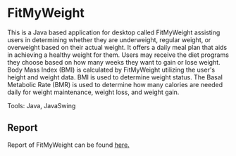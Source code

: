 # FitMyWeight
This is a Java based application for desktop called FitMyWeight assisting users in determining whether they are underweight, regular weight, or overweight based on their actual weight. It offers a daily meal plan that aids in achieving a healthy weight for them. Users may receive the diet programs they choose based on how many weeks they want to gain or lose weight. Body Mass Index (BMI) is calculated by FitMyWeight utilizing the user's height and weight data. BMI is used to determine weight status. The Basal Metabolic Rate (BMR) is used to determine how many calories are needed daily for weight maintenance, weight loss, and weight gain.

Tools: Java, JavaSwing
## Report
Report of FitMyWeight can be found [here.](https://github.com/RahmanMoshiur00/FitMyWeight/blob/main/Report/FitMyWeight%20Report.pdf)
